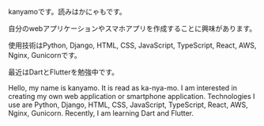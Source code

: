 kanyamoです。読みはかにゃもです。

自分のwebアプリケーションやスマホアプリを作成することに興味があります。

使用技術はPython, Django, HTML, CSS, JavaScript, TypeScript, React, AWS, Nginx, Gunicornです。

最近はDartとFlutterを勉強中です。


Hello, my name is kanyamo. It is read as ka-nya-mo. I am interested in creating my own web application or smartphone application. Technologies I use are Python, Django, HTML, CSS, JavaScript, TypeScript, React, AWS, Nginx, Gunicorn. Recently, I am learning Dart and Flutter.
